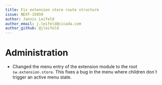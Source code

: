```yaml
---
title: Fix extension store route structure
issue: NEXT-15059
author: Jannis Leifeld
author_email: j.leifeld@cicada.com 
author_github: @jleifeld
---
```

# Administration
* Changed the menu entry of the extension module to the root `sw.extension.store`. This fixes a bug in the menu where children don´t trigger an active menu state.
